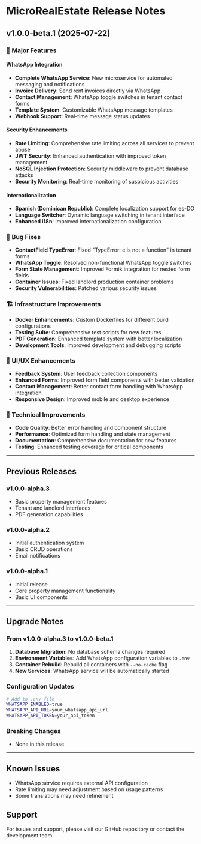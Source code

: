 # MicroRealEstate Release Notes

## v1.0.0-beta.1 (2025-07-22)

### 🚀 Major Features

#### WhatsApp Integration
- **Complete WhatsApp Service**: New microservice for automated messaging and notifications
- **Invoice Delivery**: Send rent invoices directly via WhatsApp
- **Contact Management**: WhatsApp toggle switches in tenant contact forms
- **Template System**: Customizable WhatsApp message templates
- **Webhook Support**: Real-time message status updates

#### Security Enhancements
- **Rate Limiting**: Comprehensive rate limiting across all services to prevent abuse
- **JWT Security**: Enhanced authentication with improved token management
- **NoSQL Injection Protection**: Security middleware to prevent database attacks
- **Security Monitoring**: Real-time monitoring of suspicious activities

#### Internationalization
- **Spanish (Dominican Republic)**: Complete localization support for es-DO
- **Language Switcher**: Dynamic language switching in tenant interface
- **Enhanced i18n**: Improved internationalization configuration

### 🔧 Bug Fixes
- **ContactField TypeError**: Fixed "TypeError: e is not a function" in tenant forms
- **WhatsApp Toggle**: Resolved non-functional WhatsApp toggle switches
- **Form State Management**: Improved Formik integration for nested form fields
- **Container Issues**: Fixed landlord production container problems
- **Security Vulnerabilities**: Patched various security issues

### 🏗️ Infrastructure Improvements
- **Docker Enhancements**: Custom Dockerfiles for different build configurations
- **Testing Suite**: Comprehensive test scripts for new features
- **PDF Generation**: Enhanced template system with better localization
- **Development Tools**: Improved development and debugging scripts

### 📱 UI/UX Enhancements
- **Feedback System**: User feedback collection components
- **Enhanced Forms**: Improved form field components with better validation
- **Contact Management**: Better contact form handling with WhatsApp integration
- **Responsive Design**: Improved mobile and desktop experience

### 🔄 Technical Improvements
- **Code Quality**: Better error handling and component structure
- **Performance**: Optimized form handling and state management
- **Documentation**: Comprehensive documentation for new features
- **Testing**: Enhanced testing coverage for critical components

---

## Previous Releases

### v1.0.0-alpha.3
- Basic property management features
- Tenant and landlord interfaces
- PDF generation capabilities

### v1.0.0-alpha.2
- Initial authentication system
- Basic CRUD operations
- Email notifications

### v1.0.0-alpha.1
- Initial release
- Core property management functionality
- Basic UI components

---

## Upgrade Notes

### From v1.0.0-alpha.3 to v1.0.0-beta.1

1. **Database Migration**: No database schema changes required
2. **Environment Variables**: Add WhatsApp configuration variables to `.env`
3. **Container Rebuild**: Rebuild all containers with `--no-cache` flag
4. **New Services**: WhatsApp service will be automatically started

### Configuration Updates
```bash
# Add to .env file
WHATSAPP_ENABLED=true
WHATSAPP_API_URL=your_whatsapp_api_url
WHATSAPP_API_TOKEN=your_api_token
```

### Breaking Changes
- None in this release

---

## Known Issues
- WhatsApp service requires external API configuration
- Rate limiting may need adjustment based on usage patterns
- Some translations may need refinement

## Support
For issues and support, please visit our GitHub repository or contact the development team.
